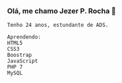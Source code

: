 ### Olá, me chamo Jezer P. Rocha 👋
    Tenho 24 anos, estundante de ADS.
    
    Aprendendo:
    HTML5
    CSS3
    Boostrap
    JavaScript
    PHP 7
    MySQL

<!--
**JezerRch/JezerRch** is a ✨ _special_ ✨ repository because its `README.md` (this file) appears on your GitHub profile.

Here are some ideas to get you started:

- 🔭 I’m currently working on ...
- 🌱 I’m currently learning ...
- 👯 I’m looking to collaborate on ...
- 🤔 I’m looking for help with ...
- 💬 Ask me about ...
- 📫 How to reach me: ...
- 😄 Pronouns: ...
- ⚡ Fun fact: ...
-->
